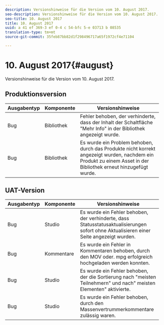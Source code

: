 ```yaml
---
description: Versionshinweise für die Version vom 10. August 2017.
seo-description: Versionshinweise für die Version vom 10. August 2017.
seo-title: 10. August 2017
title: 10. August 2017
uuid: a 41 ef 369-3 ef 0-4 c 54-bfc 5-e 03713 b 08535
translation-type: tm+mt
source-git-commit: 35feb87bb82d1f298496717a65f1972cf4e71104

---
```



# 10. August 2017{#august}

Versionshinweise für die Version vom 10. August 2017.

## Produktionsversion

| **Ausgabentyp** | **Komponente** | **Versionshinweise** |
|---|---|---|
| Bug | Bibliothek | Fehler behoben, der verhinderte, dass der Inhalt der Schaltfläche "Mehr Info" in der Bibliothek angezeigt wurde. |
| Bug | Bibliothek | Es wurde ein Problem behoben, durch das Produkte nicht korrekt angezeigt wurden, nachdem ein Produkt zu einem Asset in der Bibliothek erneut hinzugefügt wurde. |

## UAT-Version

| **Ausgabentyp** | **Komponente** | **Versionshinweise** |
|---|---|---|
| Bug | Studio | Es wurde ein Fehler behoben, der verhinderte, dass Statusstatusaktualisierungen sofort ohne Aktualisieren einer Seite angezeigt wurden. |
| Bug | Kommentare | Es wurde ein Fehler in Kommentaren behoben, durch den MOV oder. mpg erfolgreich hochgeladen werden konnten. |
| Bug | Studio | Es wurde ein Fehler behoben, der die Sortierung nach "meisten Teilnehmern" und nach" meisten Elementen" aktivierte. |
| Bug | Studio | Es wurde ein Fehler behoben, durch den Massenvertrummerkommentare zulässig waren. |

